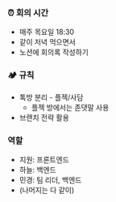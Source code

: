 ### ⏰ 회의 시간
* 매주 목요일 18:30
* 같이 저녁 먹으면서
* 노션에 회의록 작성하기


### 🏕️ 규칙
* 톡방 분리 - 플젝/사담
  * 플젝 방에서는 존댓말 사용
* 브랜치 전략 활용


### 역할
* 지원: 프론트엔드
* 하늘: 백엔드
* 민경: 팀 리더, 백엔드
* (나머지는 다 같이)


